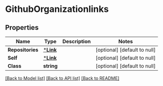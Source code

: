 # GithubOrganizationlinks

## Properties
Name | Type | Description | Notes
------------ | ------------- | ------------- | -------------
**Repositories** | [***Link**](Link.md) |  | [optional] [default to null]
**Self** | [***Link**](Link.md) |  | [optional] [default to null]
**Class** | **string** |  | [optional] [default to null]

[[Back to Model list]](../README.md#documentation-for-models) [[Back to API list]](../README.md#documentation-for-api-endpoints) [[Back to README]](../README.md)


